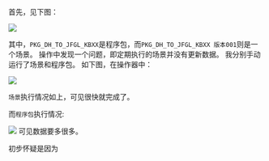 首先，见下图：

![](./_image/2018-03-20-22-36-27.jpg)

其中，`PKG_DH_TO_JFGL_KBXX`是程序包，而`PKG_DH_TO_JFGL_KBXX 版本001`则是一个场景。
操作中发现一个问题，即定期执行的场景并没有更新数据。
我分别手动运行了场景和程序包。
如下图，在操作器中：

![](./_image/2018-03-20-22-38-04.jpg)

`场景`执行情况如上，可见很快就完成了。

而`程序包`执行情况:

![](./_image/2018-03-20-22-39-16.jpg)
可见数据要多很多。

初步怀疑是因为


